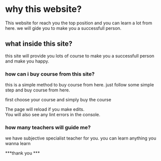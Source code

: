 # why this website?

This website for reach you the top position and you can learn a lot from here. we will gide you to make you a successfull person.

## what inside this site?

this site will provide you lots of course to make you a successfull person and make you happy.
### how can i buy course from this site?
this is a simple method to buy course from here. 
just follow some simple step and buy course from here.

first choose your course and simply buy the course


The page will reload if you make edits.\
You will also see any lint errors in the console.

### how many teachers will guide me?
we have subjective specialist teacher for you.
you can learn anything you wanna learn

***thank you ***